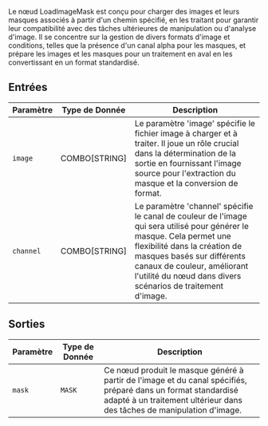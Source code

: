 
Le nœud LoadImageMask est conçu pour charger des images et leurs masques associés à partir d'un chemin spécifié, en les traitant pour garantir leur compatibilité avec des tâches ultérieures de manipulation ou d'analyse d'image. Il se concentre sur la gestion de divers formats d'image et conditions, telles que la présence d'un canal alpha pour les masques, et prépare les images et les masques pour un traitement en aval en les convertissant en un format standardisé.

## Entrées

| Paramètre | Type de Donnée | Description |
|-----------|-------------|-------------|
| `image`   | COMBO[STRING] | Le paramètre 'image' spécifie le fichier image à charger et à traiter. Il joue un rôle crucial dans la détermination de la sortie en fournissant l'image source pour l'extraction du masque et la conversion de format. |
| `channel` | COMBO[STRING] | Le paramètre 'channel' spécifie le canal de couleur de l'image qui sera utilisé pour générer le masque. Cela permet une flexibilité dans la création de masques basés sur différents canaux de couleur, améliorant l'utilité du nœud dans divers scénarios de traitement d'image. |

## Sorties

| Paramètre | Type de Donnée | Description |
|-----------|-------------|-------------|
| `mask`    | `MASK`      | Ce nœud produit le masque généré à partir de l'image et du canal spécifiés, préparé dans un format standardisé adapté à un traitement ultérieur dans des tâches de manipulation d'image. |
